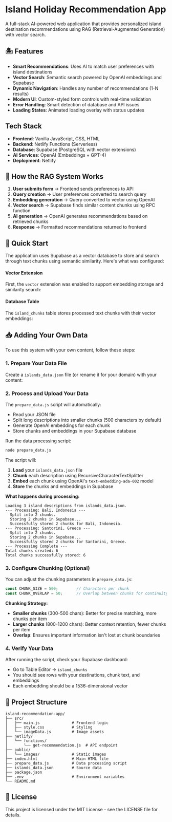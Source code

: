 # Island Holiday Recommendation App

A full-stack AI-powered web application that provides personalized island destination recommendations using RAG (Retrieval-Augmented Generation) with vector search.

## 🏝️ Features

- **Smart Recommendations**: Uses AI to match user preferences with island destinations
- **Vector Search**: Semantic search powered by OpenAI embeddings and Supabase
- **Dynamic Navigation**: Handles any number of recommendations (1-N results)
- **Modern UI**: Custom-styled form controls with real-time validation
- **Error Handling**: Smart detection of database and API issues
- **Loading States**: Animated loading overlay with status updates

## Tech Stack

- **Frontend**: Vanilla JavaScript, CSS, HTML
- **Backend**: Netlify Functions (Serverless)
- **Database**: Supabase (PostgreSQL with vector extensions)
- **AI Services**: OpenAI (Embeddings + GPT-4)
- **Deployment**: Netlify


## 🔄 How the RAG System Works

1. **User submits form** → Frontend sends preferences to API
2. **Query creation** → User preferences converted to search query
3. **Embedding generation** → Query converted to vector using OpenAI
4. **Vector search** → Supabase finds similar content chunks using RPC function
5. **AI generation** → OpenAI generates recommendations based on retrieved chunks
6. **Response** → Formatted recommendations returned to frontend


## 🚀 Quick Start

The application uses Supabase as a vector database to store and search through text chunks using semantic similarity. Here's what was configured:

#### Vector Extension
First, the `vector` extension was enabled to support embedding storage and similarity search:

#### Database Table
The `island_chunks` table stores processed text chunks with their vector embeddings:

## 📥 Adding Your Own Data

To use this system with your own content, follow these steps:

### 1. Prepare Your Data File

Create a `islands_data.json` file (or rename it for your domain) with your content:


### 2. Process and Upload Your Data

The `prepare_data.js` script will automatically:
- Read your JSON file
- Split long descriptions into smaller chunks (500 characters by default)
- Generate OpenAI embeddings for each chunk
- Store chunks and embeddings in your Supabase database

Run the data processing script:

```bash
node prepare_data.js
```

The script will:
1. **Load** your `islands_data.json` file
2. **Chunk** each description using RecursiveCharacterTextSplitter
3. **Embed** each chunk using OpenAI's `text-embedding-ada-002` model
4. **Store** the chunks and embeddings in Supabase


**What happens during processing:**
```
Loading 3 island descriptions from islands_data.json.
--- Processing: Bali, Indonesia ---
  Split into 2 chunks.
  Storing 2 chunks in Supabase...
  Successfully stored 2 chunks for Bali, Indonesia.
--- Processing: Santorini, Greece ---
  Split into 2 chunks.
  Storing 2 chunks in Supabase...
  Successfully stored 2 chunks for Santorini, Greece.
--- Processing Complete ---
Total chunks created: 6
Total chunks successfully stored: 6
```

### 3. Configure Chunking (Optional)

You can adjust the chunking parameters in `prepare_data.js`:

```javascript
const CHUNK_SIZE = 500;        // Characters per chunk
const CHUNK_OVERLAP = 50;      // Overlap between chunks for continuity
```

**Chunking Strategy:**
- **Smaller chunks** (300-500 chars): Better for precise matching, more chunks per item
- **Larger chunks** (800-1200 chars): Better context retention, fewer chunks per item
- **Overlap**: Ensures important information isn't lost at chunk boundaries

### 4. Verify Your Data

After running the script, check your Supabase dashboard:
- Go to Table Editor → `island_chunks`
- You should see rows with your destinations, chunk text, and embeddings
- Each embedding should be a 1536-dimensional vector

## 📁 Project Structure

```
island-recommendation-app/
├── src/
│   ├── main.js              # Frontend logic
│   ├── style.css            # Styling
│   └── imageData.js         # Image assets
├── netlify/
│   └── functions/
│       └── get-recommendation.js  # API endpoint
├── public/
│   └── images/              # Static images
├── index.html               # Main HTML file
├── prepare_data.js          # Data processing script
├── islands_data.json        # Source data
├── package.json
├── .env                     # Environment variables
└── README.md
```

## 📄 License

This project is licensed under the MIT License - see the LICENSE file for details.